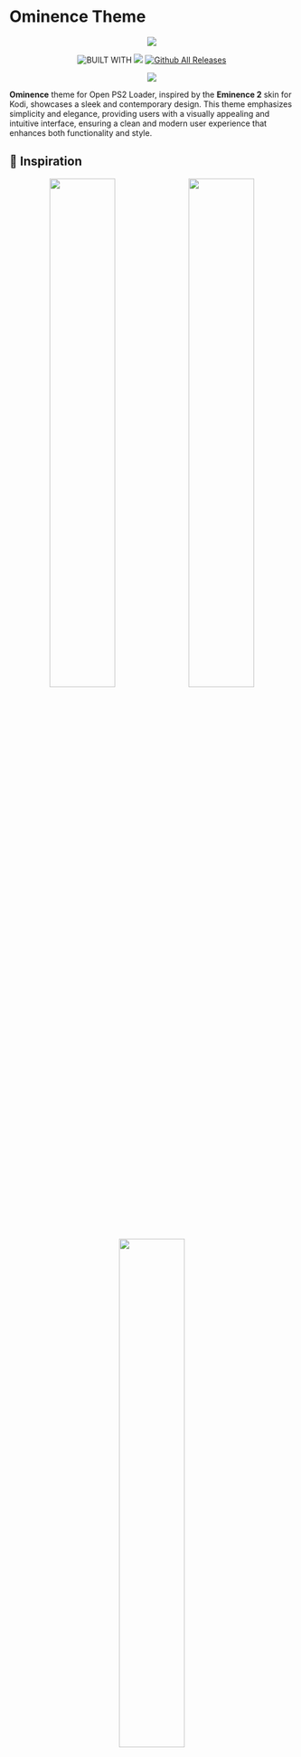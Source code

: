 # Ominence Theme

<p align="center">
  <img src="https://github.com/PixeliGer/OPL-Theme-Ominence/blob/main/assets/logo.png">
</p>

<div align=center>
  
  ![BUILT WITH](https://img.shields.io/badge/BUILT%20WITH-%E2%9D%A4-cd6133?labelColor=ff793f&style=for-the-badge&logoColor=f0f0f0)
  [![][made-with]][gimp]
  [![Github All Releases](https://img.shields.io/github/downloads/PixeliGer/OPL-Theme-Ominence/total?style=for-the-badge)]()
  
  [gimp]: https://www.gimp.org/
  [made-with]: https://img.shields.io/badge/gimp-5C5543?style=for-the-badge&logo=gimp&logoColor=white&logoSize=auto&label=Made%20With
  
  [![][download-ominence]][ominence]
  
  [ominence]: https://github.com/PixeliGer/OPL-Theme-Ominence/releases/latest
  [download-ominence]: https://img.shields.io/badge/Download%20🡇-35BF5C?style=for-the-badge
  
</div>

**Ominence** theme for Open PS2 Loader, inspired by the **Eminence 2** skin for Kodi, showcases a sleek and contemporary design. This theme emphasizes simplicity and elegance, providing users with a visually appealing and intuitive interface, ensuring a clean and modern user experience that enhances both functionality and style.

## 🌱 Inspiration

<p align="middle">
  <img width="48%" src="https://www.videoconverterfactory.com/kodi/imgs-self/eminence-2-mod/eminence-2-mod-00.jpg">
  <img width="48%" src="https://i.imgur.com/5HSXS60.png">
  <img width="48%" src="https://i.imgur.com/5t4cNNq.png">
</p>

## ✨ Features
* Minimalist and compact design
* Show the data of each game in a simple way
* 2 variants, Simple and Extended (to show cover and screenshot)
* 8 different colors
* Working with HD/Full-HD on 16:9 and 4:3
* Support for separate MX4SIO, USB, Apps and PS1 sections
* Compatible with the latest versions of [Open Ps2 Loader 1.2 Beta](https://github.com/ps2homebrew/Open-PS2-Loader/releases)

## 🎨 Different Color Variants

<p align="middle">
  <img src="https://github.com/PixeliGer/OPL-Theme-Ominence/blob/main/assets/ominence_colors.png"> 
</p>

## 📸 Screenshots

#### Ominence

<p align="middle">
  <img width="48%" src="https://github.com/PixeliGer/OPL-Theme-Ominence/blob/main/assets/screenshots/screenshot1.png"> 
  <img width="48%" src="https://github.com/PixeliGer/OPL-Theme-Ominence/blob/main/assets/screenshots/screenshot3.png">
  <img width="48%" src="https://github.com/PixeliGer/OPL-Theme-Ominence/blob/main/assets/screenshots/screenshot5.png">
  <img width="48%" src="https://github.com/PixeliGer/OPL-Theme-Ominence/blob/main/assets/screenshots/screenshot7.png">
  <img width="48%" src="https://github.com/PixeliGer/OPL-Theme-Ominence/blob/main/assets/screenshots/screenshot9.png">
  <img width="48%" src="https://github.com/PixeliGer/OPL-Theme-Ominence/blob/main/assets/screenshots/screenshot11.png">
</p>

#### Ominence Extended

<p align="middle">
  <img width="48%" src="https://github.com/PixeliGer/OPL-Theme-Ominence/blob/main/assets/screenshots/screenshot2.png">
  <img width="48%" src="https://github.com/PixeliGer/OPL-Theme-Ominence/blob/main/assets/screenshots/screenshot4.png">
  <img width="48%" src="https://github.com/PixeliGer/OPL-Theme-Ominence/blob/main/assets/screenshots/screenshot6.png">
  <img width="48%" src="https://github.com/PixeliGer/OPL-Theme-Ominence/blob/main/assets/screenshots/screenshot8.png">
  <img width="48%" src="https://github.com/PixeliGer/OPL-Theme-Ominence/blob/main/assets/screenshots/screenshot10.png">
  <img width="48%" src="https://github.com/PixeliGer/OPL-Theme-Ominence/blob/main/assets/screenshots/screenshot12.png">  
</p>

## 💾 Installation

#### 1. Initially, ensure your OPL folder is structured like this on your Device or in your Shared folder
```
APPS/
ART/
CD/
CFG/
CHT/
DVD/
POPS/
THM/
VMC/
```
#### 2. Download one of the zip files that contains one of the Theme variants from the [Releases](https://github.com/PixeliGer/OPL-Theme-Ominence/releases/latest) page or using the green DOWNLOAD button at the top, (make sure it's one with the `thm_` prefix in its name)
```
thm_Ominence
thm_Ominence-Extended
```
#### 3. Extract the ZIP file and move the theme folder to your THM directory.
```
THM/
├─ thm_Ominence/
├─ thm_Ominence-Extended/
```

> [!NOTE]  
> Themes must be placed inside a folder named `THM` (in uppercase) for any of the devices: SMB share, HDD, USB, SD (MX4SIO), once the device starts, OPL will list the themes found in these locations

* **SMB** (Network Share)

In the root directory or drive you set as your PS2SMB share, in a THM folder

```
PS2SMB/THM/thm_Ominence/
```

* **USB**, **SD** device

In the root of the drive or partition set for OPL, in a THM folder

```
mass:/THM/thm_Ominence/
```

* **HDD** (Internal hard drive)

Place the THM folder in the `OPL Partition` of the HDD `+OPL`, you can create the partition if it doesn't exist, by using `uLaunchELF`: [FileBrowser > MISC > HddManager]

```
hdd0:/+OPL/THM/thm_Ominence/
```

> [!IMPORTANT]  
> Themes on any of these devices won’t display unless the device is enabled, so make sure to enable the device where your themes are stored through the OPL settings.


#### 4. Launch OPL, if it was already open, restart it.
#### 5. Go to OPL Settings and then Display Settings. In the ‘Theme’ option, find and select your theme, then click `OK` to apply it.


## 💡 Recommendations

To enhance your experience with the theme, consider these recommendations:

* Make sure you are using an updated or recent version of [Open Ps2 Loader 1.2 Beta](https://github.com/ps2homebrew/Open-PS2-Loader/releases)
* Download the assets from the `ART` folder (Background Image, Cover, Screenshots, etc.) using the latest version of [OPL Manager](https://oplmanager.com/site/)
* Use OPL Manager to edit the `CFG` files for each game, to correctly display the description, rating and release.
* Enable Widescreen mode in OPL Settings for better text visibility.
* ⚠️ Avoid installing themes on the Memory Card, as their storage size can impact the proper functioning of the themes and cause issues with OPL.
